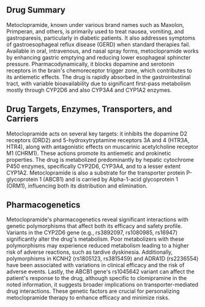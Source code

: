 ## Drug Summary
Metoclopramide, known under various brand names such as Maxolon, Primperan, and others, is primarily used to treat nausea, vomiting, and gastroparesis, particularly in diabetic patients. It also addresses symptoms of gastroesophageal reflux disease (GERD) when standard therapies fail. Available in oral, intravenous, and nasal spray forms, metoclopramide works by enhancing gastric emptying and reducing lower esophageal sphincter pressure. Pharmacodynamically, it blocks dopamine and serotonin receptors in the brain's chemoreceptor trigger zone, which contributes to its antiemetic effects. The drug is rapidly absorbed in the gastrointestinal tract, with variable bioavailability due to significant first-pass metabolism mostly through CYP2D6 and also CYP3A4 and CYP1A2 enzymes.

## Drug Targets, Enzymes, Transporters, and Carriers
Metoclopramide acts on several key targets: it inhibits the dopamine D2 receptors (DRD2) and 5-hydroxytryptamine receptors 3A and 4 (HTR3A, HTR4), along with antagonistic effects on muscarinic acetylcholine receptor M1 (CHRM1). These actions promote its antiemetic and prokinetic properties. The drug is metabolized predominantly by hepatic cytochrome P450 enzymes, specifically CYP2D6, CYP3A4, and to a lesser extent CYP1A2. Metoclopramide is also a substrate for the transporter protein P-glycoprotein 1 (ABCB1) and is carried by Alpha-1-acid glycoprotein 1 (ORM1), influencing both its distribution and elimination.

## Pharmacogenetics
Metoclopramide's pharmacogenetics reveal significant interactions with genetic polymorphisms that affect both its efficacy and safety profile. Variants in the CYP2D6 gene (e.g., rs3892097, rs1080985, rs16947) significantly alter the drug's metabolism. Poor metabolizers with these polymorphisms may experience reduced metabolism leading to a higher risk of adverse reactions, such as tardive dyskinesia. Additionally, polymorphisms in KCNH2 (rs1805123, rs3815459) and ADRA1D (rs2236554) have been associated with variations in clinical efficacy and the risk of adverse events. Lastly, the ABCB1 gene's rs1045642 variant can affect the patient's response to the drug, although specific to clomipramine in the noted information, it suggests broader implications on transporter-mediated drug interactions. These genetic factors are crucial for personalizing metoclopramide therapy to enhance efficacy and minimize risks.